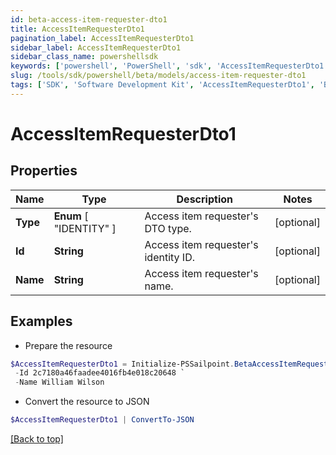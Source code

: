 ```yaml
---
id: beta-access-item-requester-dto1
title: AccessItemRequesterDto1
pagination_label: AccessItemRequesterDto1
sidebar_label: AccessItemRequesterDto1
sidebar_class_name: powershellsdk
keywords: ['powershell', 'PowerShell', 'sdk', 'AccessItemRequesterDto1', 'BetaAccessItemRequesterDto1'] 
slug: /tools/sdk/powershell/beta/models/access-item-requester-dto1
tags: ['SDK', 'Software Development Kit', 'AccessItemRequesterDto1', 'BetaAccessItemRequesterDto1']
---
```



# AccessItemRequesterDto1

## Properties

Name | Type | Description | Notes
------------ | ------------- | ------------- | -------------
**Type** |  **Enum** [  "IDENTITY" ] | Access item requester's DTO type. | [optional] 
**Id** | **String** | Access item requester's identity ID. | [optional] 
**Name** | **String** | Access item requester's name. | [optional] 

## Examples

- Prepare the resource
```powershell
$AccessItemRequesterDto1 = Initialize-PSSailpoint.BetaAccessItemRequesterDto1  -Type IDENTITY `
 -Id 2c7180a46faadee4016fb4e018c20648 `
 -Name William Wilson
```

- Convert the resource to JSON
```powershell
$AccessItemRequesterDto1 | ConvertTo-JSON
```


[[Back to top]](#) 

